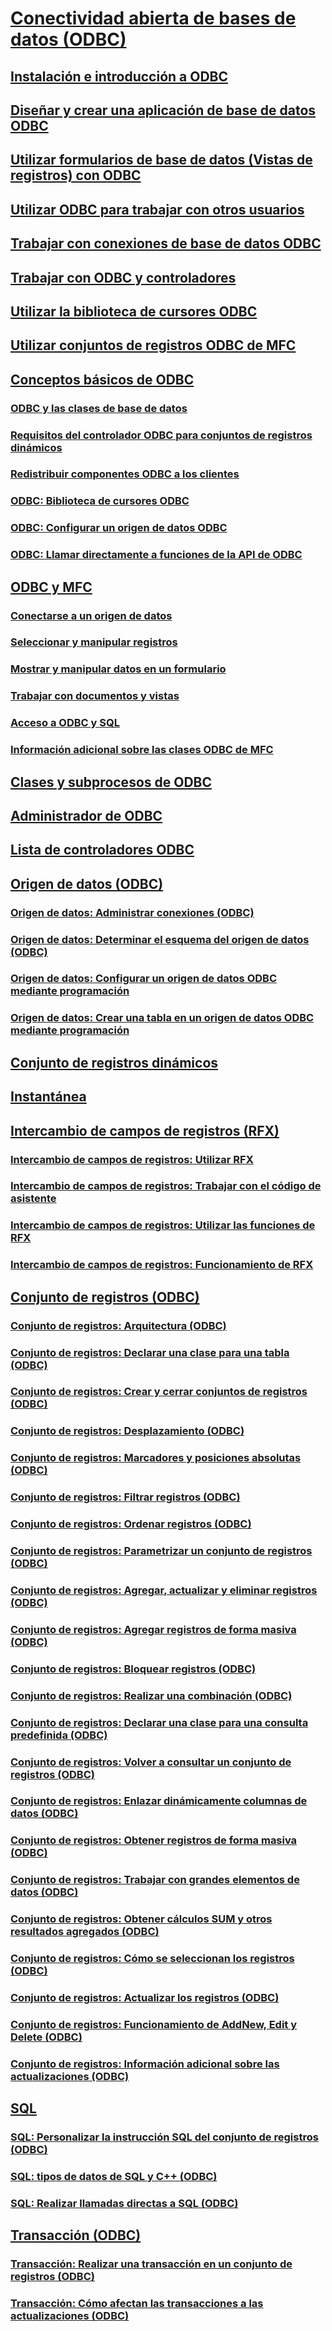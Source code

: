 # [Conectividad abierta de bases de datos (ODBC)](open-database-connectivity-odbc.md)
## [Instalación e introducción a ODBC](installing-and-getting-started-with-odbc.md)
## [Diseñar y crear una aplicación de base de datos ODBC](design-and-create-an-odbc-database-application.md)
## [Utilizar formularios de base de datos (Vistas de registros) con ODBC](use-database-forms-record-views-with-odbc.md)
## [Utilizar ODBC para trabajar con otros usuarios](use-odbc-to-work-with-other-users.md)
## [Trabajar con conexiones de base de datos ODBC](work-with-odbc-database-connections.md)
## [Trabajar con ODBC y controladores](work-with-odbc-and-drivers.md)
## [Utilizar la biblioteca de cursores ODBC](use-the-odbc-cursor-library.md)
## [Utilizar conjuntos de registros ODBC de MFC](use-mfc-odbc-recordsets.md)
## [Conceptos básicos de ODBC](odbc-basics.md)
### [ODBC y las clases de base de datos](odbc-and-the-database-classes.md)
### [Requisitos del controlador ODBC para conjuntos de registros dinámicos](odbc-driver-requirements-for-dynasets.md)
### [Redistribuir componentes ODBC a los clientes](redistributing-odbc-components-to-your-customers.md)
### [ODBC: Biblioteca de cursores ODBC](odbc-the-odbc-cursor-library.md)
### [ODBC: Configurar un origen de datos ODBC](odbc-configuring-an-odbc-data-source.md)
### [ODBC: Llamar directamente a funciones de la API de ODBC](odbc-calling-odbc-api-functions-directly.md)
## [ODBC y MFC](odbc-and-mfc.md)
### [Conectarse a un origen de datos](connecting-to-a-data-source.md)
### [Seleccionar y manipular registros](selecting-and-manipulating-records.md)
### [Mostrar y manipular datos en un formulario](displaying-and-manipulating-data-in-a-form.md)
### [Trabajar con documentos y vistas](working-with-documents-and-views.md)
### [Acceso a ODBC y SQL](access-to-odbc-and-sql.md)
### [Información adicional sobre las clases ODBC de MFC](further-reading-about-the-mfc-odbc-classes.md)
## [Clases y subprocesos de ODBC](odbc-classes-and-threads.md)
## [Administrador de ODBC](odbc-administrator.md)
## [Lista de controladores ODBC](odbc-driver-list.md)
## [Origen de datos (ODBC)](data-source-odbc.md)
### [Origen de datos: Administrar conexiones (ODBC)](data-source-managing-connections-odbc.md)
### [Origen de datos: Determinar el esquema del origen de datos (ODBC)](data-source-determining-the-schema-of-the-data-source-odbc.md)
### [Origen de datos: Configurar un origen de datos ODBC mediante programación](data-source-programmatically-configuring-an-odbc-data-source.md)
### [Origen de datos: Crear una tabla en un origen de datos ODBC mediante programación](data-source-programmatically-creating-a-table-in-an-odbc-data-source.md)
## [Conjunto de registros dinámicos](dynaset.md)
## [Instantánea](snapshot.md)
## [Intercambio de campos de registros (RFX)](record-field-exchange-rfx.md)
### [Intercambio de campos de registros: Utilizar RFX](record-field-exchange-using-rfx.md)
### [Intercambio de campos de registros: Trabajar con el código de asistente](record-field-exchange-working-with-the-wizard-code.md)
### [Intercambio de campos de registros: Utilizar las funciones de RFX](record-field-exchange-using-the-rfx-functions.md)
### [Intercambio de campos de registros: Funcionamiento de RFX](record-field-exchange-how-rfx-works.md)
## [Conjunto de registros (ODBC)](recordset-odbc.md)
### [Conjunto de registros: Arquitectura (ODBC)](recordset-architecture-odbc.md)
### [Conjunto de registros: Declarar una clase para una tabla (ODBC)](recordset-declaring-a-class-for-a-table-odbc.md)
### [Conjunto de registros: Crear y cerrar conjuntos de registros (ODBC)](recordset-creating-and-closing-recordsets-odbc.md)
### [Conjunto de registros: Desplazamiento (ODBC)](recordset-scrolling-odbc.md)
### [Conjunto de registros: Marcadores y posiciones absolutas (ODBC)](recordset-bookmarks-and-absolute-positions-odbc.md)
### [Conjunto de registros: Filtrar registros (ODBC)](recordset-filtering-records-odbc.md)
### [Conjunto de registros: Ordenar registros (ODBC)](recordset-sorting-records-odbc.md)
### [Conjunto de registros: Parametrizar un conjunto de registros (ODBC)](recordset-parameterizing-a-recordset-odbc.md)
### [Conjunto de registros: Agregar, actualizar y eliminar registros (ODBC)](recordset-adding-updating-and-deleting-records-odbc.md)
### [Conjunto de registros: Agregar registros de forma masiva (ODBC)](recordset-adding-records-in-bulk-odbc.md)
### [Conjunto de registros: Bloquear registros (ODBC)](recordset-locking-records-odbc.md)
### [Conjunto de registros: Realizar una combinación (ODBC)](recordset-performing-a-join-odbc.md)
### [Conjunto de registros: Declarar una clase para una consulta predefinida (ODBC)](recordset-declaring-a-class-for-a-predefined-query-odbc.md)
### [Conjunto de registros: Volver a consultar un conjunto de registros (ODBC)](recordset-requerying-a-recordset-odbc.md)
### [Conjunto de registros: Enlazar dinámicamente columnas de datos (ODBC)](recordset-dynamically-binding-data-columns-odbc.md)
### [Conjunto de registros: Obtener registros de forma masiva (ODBC)](recordset-fetching-records-in-bulk-odbc.md)
### [Conjunto de registros: Trabajar con grandes elementos de datos (ODBC)](recordset-working-with-large-data-items-odbc.md)
### [Conjunto de registros: Obtener cálculos SUM y otros resultados agregados (ODBC)](recordset-obtaining-sums-and-other-aggregate-results-odbc.md)
### [Conjunto de registros: Cómo se seleccionan los registros (ODBC)](recordset-how-recordsets-select-records-odbc.md)
### [Conjunto de registros: Actualizar los registros (ODBC)](recordset-how-recordsets-update-records-odbc.md)
### [Conjunto de registros: Funcionamiento de AddNew, Edit y Delete (ODBC)](recordset-how-addnew-edit-and-delete-work-odbc.md)
### [Conjunto de registros: Información adicional sobre las actualizaciones (ODBC)](recordset-more-about-updates-odbc.md)
## [SQL](sql.md)
### [SQL: Personalizar la instrucción SQL del conjunto de registros (ODBC)](sql-customizing-your-recordset’s-sql-statement-odbc.md)
### [SQL: tipos de datos de SQL y C++ (ODBC)](sql-sql-and-cpp-data-types-odbc.md)
### [SQL: Realizar llamadas directas a SQL (ODBC)](sql-making-direct-sql-calls-odbc.md)
## [Transacción (ODBC)](transaction-odbc.md)
### [Transacción: Realizar una transacción en un conjunto de registros (ODBC)](transaction-performing-a-transaction-in-a-recordset-odbc.md)
### [Transacción: Cómo afectan las transacciones a las actualizaciones (ODBC)](transaction-how-transactions-affect-updates-odbc.md)
